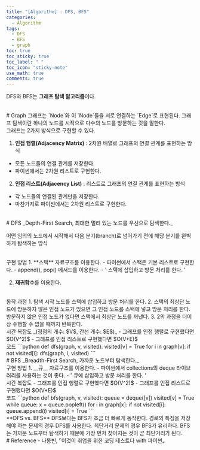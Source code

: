 ```yaml
---
title: "[Algorithm] : DFS, BFS"
categories:
  - Algorithm
tags:
  - DFS
  - BFS
  - graph
toc: true
toc_sticky: true
toc_label: " "
toc_icon: "sticky-note"
use_math: true
comments: true
---
```


DFS와 BFS는 **그래프 탐색 알고리즘**이다.  

<br/>
# Graph  
그래프는 `Node`와 이 `Node`들을 서로 연결하는 `Edge`로 표현된다.  
그래프 탐색이란 하나의 노드를 시작으로 다수의 노드를 방문하는 것을 말한다.  

<br/>
그래프는 2가지 방식으로 구현할 수 있다.  

1. **인접 행렬(Adjacency Matrix)** : 2차원 배열로 그래프의 연결 관계를 표현하는 방식  
- 모든 노드들의 연결 관계를 저장한다.  
- 파이썬에서는 2차원 리스트로 구현한다.
  
2. **인접 리스트(Adjacency List)** : 리스트로 그래프의 연결 관계를 표현하는 방식
- 각 노드들의 연결된 관계만을 저장한다.
- 마찬가지로 파이썬에서는 2차원 리스트로 구현한다.

<br/>
# DFS
_Depth-First Search, 최대한 멀리 있는 노드를 우선으로 탐색한다._    

어떤 임의의 노드에서 시작해서 다음 분기(branch)로 넘어가기 전에 해당 분기를 완벽하게 탐색하는 방식  

<br/>
구현 방법     
1. **스택** 자료구조를 이용한다.  
     - 파이썬에서 스택은 기본 리스트로 구현한다.
     - append(), pop() 메서드를 이용한다.
     - ' 스택에 삽입하고 방문 처리를 한다. '  

2. **재귀함수**를 이용한다.  

<br/>
동작 과정
1. 탐색 시작 노드를 스택에 삽입하고 방문 처리를 한다.
2. 스택의 최상단 노드에 방문하지 않은 인접 노드가 있으면 그 인접 노드를 스택에 넣고 방문 처리를 한다. 방문하지 않은 인접 노드가 없다면 스택에서 최상단 노드를 꺼낸다.
3. 2의 과정을 더이상 수행할 수 없을 때까지 반복한다.  

<br/>
시간 복잡도  
_(정점의 개수: $V$, 간선 개수: $E$)_  
- 그래프를 인접 행렬로 구현했다면 $O(V^2)$  
- 그래프를 인접 리스트로 구현했다면 $O(V+E)$

<br/>
코드
```python
def dfs(graph, v, visited):
    visited[v] = True
    for i in graph[v]:
        if not visited[i]:
            dfs(graph, i, visited)
```

<br/>
# BFS
_Breadth-First Search, 가까운 노드부터 탐색한다._    

<br/>
구현 방법     
1. __큐__ 자료구조를 이용한다.  
   - 파이썬에서 collections의 deque 라이브러리를 사용하는 것이 좋다. 
   - ' 큐에 삽입하고 방문 처리를 한다. '  

<br/>
시간 복잡도  
- 그래프를 인접 행렬로 구현했다면 $O(V^2)$  
- 그래프를 인접 리스트로 구현했다면 $O(V+E)$

<br/>
코드  
```python
def bfs(graph, v, visited):
    queue = deque([v])
    visited[v] = True
    while queue:
        x = queue.popleft()
        for i in graph[x]:
            if not visited[i]:
                queue.append(i)
                visited[i] = True
```

<br/>
**DFS vs. BFS**  
DFS보다는 BFS가 조금 더 빠르게 동작한다.   
경로의 특징을 저장해야 하는 문제의 경우 DFS를 사용한다.  
최단거리 문제의 경우 BFS가 유리하다. BFS는 가까운 노드부터 탐색하기 때문에 가장 먼저 찾아지는 것이 곧 최단거리가 된다.  

<br/>
# Reference
- 나동빈, ⌜이것이 취업을 위한 코딩 테스트다 with 파이썬⌟


